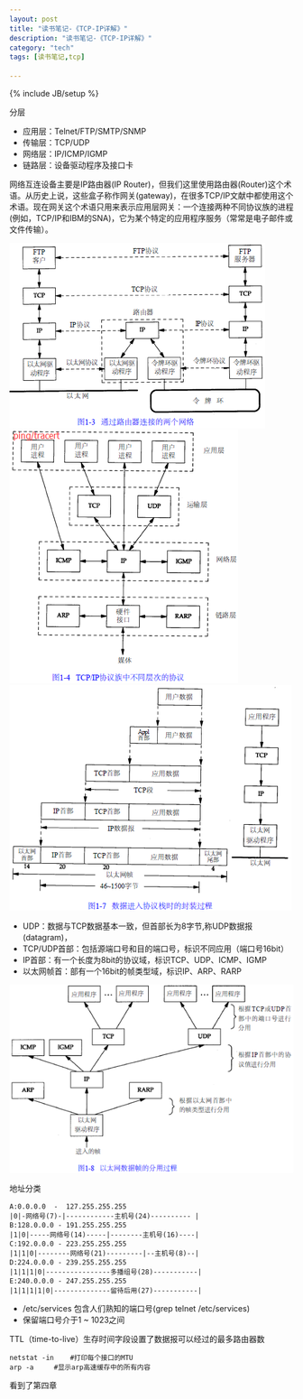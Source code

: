 ```yaml
---
layout: post
title: "读书笔记-《TCP-IP详解》"
description: "读书笔记-《TCP-IP详解》"
category: "tech"
tags: [读书笔记,tcp]

---
```

{% include JB/setup %}

分层

- 应用层：Telnet/FTP/SMTP/SNMP
- 传输层：TCP/UDP
- 网络层：IP/ICMP/IGMP
- 链路层：设备驱动程序及接口卡

网络互连设备主要是IP路由器(IP Router)，但我们这里使用路由器(Router)这个术语。从历史上说，这些盒子称作网关(gateway)，在很多TCP/IP文献中都使用这个术语。现在网关这个术语只用来表示应用层网关：一个连接两种不同协议族的进程(例如，TCP/IP和IBM的SNA)，它为某个特定的应用程序服务（常常是电子邮件或文件传输）。

![](/images/tcpip-1-3.png)  
![](/images/tcpip-1-4.png)  
![](/images/tcpip-1-2.png)  

- UDP：数据与TCP数据基本一致，但首部长为8字节,称UDP数据报(datagram)，
- TCP/UDP首部：包括源端口号和目的端口号，标识不同应用（端口号16bit）
- IP首部：有一个长度为8bit的协议域，标识TCP、UDP、ICMP、IGMP
- 以太网帧首：部有一个16bit的帧类型域，标识IP、ARP、RARP

![](/images/tcpip-1-8.png)

地址分类

    A:0.0.0.0  -  127.255.255.255
    |0|-网络号(7)-|------------主机号(24)---------- |
    B:128.0.0.0 - 191.255.255.255
    |1|0|-----网络号(14)-----|--------主机号(16)----|
    C:192.0.0.0 - 223.255.255.255 
    |1|1|0|--------网络号(21)---------|--主机号(8)--|
    D:224.0.0.0 - 239.255.255.255 
    |1|1|1|0|----------------多播组号(28)-----------|
    E:240.0.0.0 - 247.255.255.255 
    |1|1|1|1|0|--------------留待后用(27)-----------|

- /etc/services 包含人们熟知的端口号(grep telnet /etc/services)
- 保留端口号介于1 ~ 1023之间

TTL（time-to-live）生存时间字段设置了数据报可以经过的最多路由器数

    netstat -in    #打印每个接口的MTU
    arp -a     #显示arp高速缓存中的所有内容

看到了第四章

